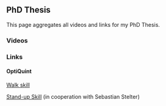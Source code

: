 ## PhD Thesis

This page aggregates all videos and links for my PhD Thesis.

### Videos


### Links

#### OptiQuint
[Walk skill](https://bit-bots.github.io/quintic_walk/)

[Stand-up Skill](https://github.com/bit-bots/bitbots_motion/tree/master/bitbots_dynamic_kick) (in cooperation with Sebastian Stelter)

